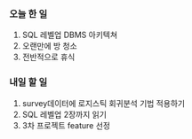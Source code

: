 ### 오늘 한 일
1. SQL 레벨업 DBMS 아키텍쳐
2. 오랜만에 방 청소
3. 전반적으로 휴식

### 내일 할 일
1. survey데이터에 로지스틱 회귀분석 기법 적용하기
2. SQL 레벨업 2장까지 읽기
3. 3차 프로젝트 feature 선정
